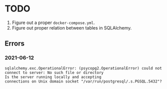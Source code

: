 # TODO

1. Figure out a proper `docker-compose.yml`.
2. Figure out proper relation between tables in SQLAlchemy.

## Errors

### 2021-06-12

```
sqlalchemy.exc.OperationalError: (psycopg2.OperationalError) could not connect to server: No such file or directory
Is the server running locally and accepting
connections on Unix domain socket "/var/run/postgresql/.s.PGSQL.5432"?
```